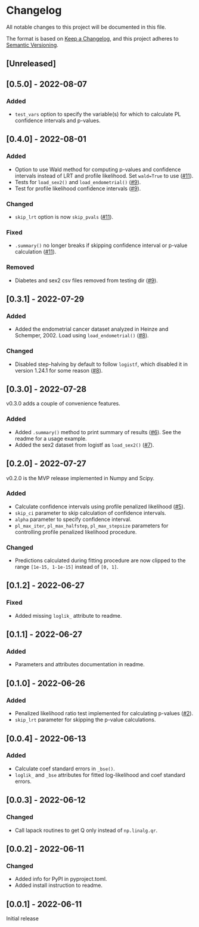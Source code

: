# Changelog
All notable changes to this project will be documented in this file.

The format is based on [Keep a Changelog](https://keepachangelog.com/en/1.0.0/),
and this project adheres to [Semantic Versioning](https://semver.org/spec/v2.0.0.html).

## [Unreleased]

## [0.5.0] - 2022-08-07
### Added
- `test_vars` option to specify the variable(s) for which to calculate PL confidence intervals and p-values.

## [0.4.0] - 2022-08-01
### Added
- Option to use Wald method for computing p-values and confidence intervals instead of LRT and profile likelihood. Set `wald=True` to use ([#11](https://github.com/jzluo/firthlogist/pull/11)).
- Tests for `load_sex2()` and `load_endometrial()` ([#9](https://github.com/jzluo/firthlogist/pull/9)).
- Test for profile likelihood confidence intervals ([#9](https://github.com/jzluo/firthlogist/pull/9)).
### Changed
- `skip_lrt` option is now `skip_pvals` ([#11](https://github.com/jzluo/firthlogist/pull/11)).
### Fixed
- `.summary()` no longer breaks if skipping confidence interval or p-value calculation ([#11](https://github.com/jzluo/firthlogist/pull/11)).
### Removed
- Diabetes and sex2 csv files removed from testing dir ([#9](https://github.com/jzluo/firthlogist/pull/9)).

## [0.3.1] - 2022-07-29
### Added
- Added the endometrial cancer dataset analyzed in Heinze and Schemper, 2002. Load using `load_endometrial()` ([#8](https://github.com/jzluo/firthlogist/pull/8)).
### Changed
- Disabled step-halving by default to follow `logistf`, which disabled it in version 1.24.1 for some reason ([#8](https://github.com/jzluo/firthlogist/pull/8)).

## [0.3.0] - 2022-07-28
v0.3.0 adds a couple of convenience features.
### Added
- Added `.summary()` method to print summary of results ([#6](https://github.com/jzluo/firthlogist/pull/6)). See the readme for a usage example.
- Added the sex2 dataset from logistf as `load_sex2()` ([#7](https://github.com/jzluo/firthlogist/pull/7)).

## [0.2.0] - 2022-07-27
v0.2.0 is the MVP release implemented in Numpy and Scipy.
### Added
- Calculate confidence intervals using profile penalized likelihood ([#5](https://github.com/jzluo/firthlogist/pull/5)).
- `skip_ci` parameter to skip calculation of confidence intervals.
- `alpha` parameter to specify confidence interval.
- `pl_max_iter`, `pl_max_halfstep`, `pl_max_stepsize` parameters for controlling profile penalized likelihood procedure.
### Changed
- Predictions calculated during fitting procedure are now clipped to the range `[1e-15, 1-1e-15]` instead of `[0, 1]`.


## [0.1.2] - 2022-06-27
### Fixed
- Added missing `loglik_` attribute to readme.

## [0.1.1] - 2022-06-27
### Added
- Parameters and attributes documentation in readme.

## [0.1.0] - 2022-06-26
### Added
- Penalized likelihood ratio test implemented for calculating p-values ([#2](https://github.com/jzluo/firthlogist/pull/2)).
- `skip_lrt` parameter for skipping the p-value calculations.

## [0.0.4] - 2022-06-13
### Added
- Calculate coef standard errors in `_bse()`.
- `loglik_` and `_bse` attributes for fitted log-likelihood and coef standard errors.

## [0.0.3] - 2022-06-12
### Changed
- Call lapack routines to get Q only instead of `np.linalg.qr`.

## [0.0.2] - 2022-06-11
### Changed
- Added info for PyPI in pyproject.toml.
- Added install instruction to readme.

## [0.0.1] - 2022-06-11
Initial release

